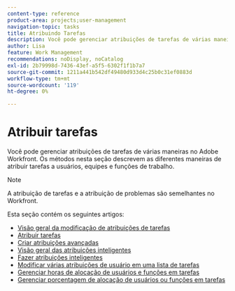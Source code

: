 ```yaml
---
content-type: reference
product-area: projects;user-management
navigation-topic: tasks
title: Atribuindo Tarefas
description: Você pode gerenciar atribuições de tarefas de várias maneiras no Adobe Workfront. Os métodos nesta seção descrevem as diferentes maneiras de atribuir tarefas a usuários, equipes e funções de trabalho.
author: Lisa
feature: Work Management
recommendations: noDisplay, noCatalog
exl-id: 2b79998d-7436-43ef-a5f5-6302f1f1b7a7
source-git-commit: 1211a441b542df49480d933d4c25b0c31ef0883d
workflow-type: tm+mt
source-wordcount: '119'
ht-degree: 0%

---
```


# Atribuir tarefas

Você pode gerenciar atribuições de tarefas de várias maneiras no Adobe Workfront. Os métodos nesta seção descrevem as diferentes maneiras de atribuir tarefas a usuários, equipes e funções de trabalho.

>[!NOTE]
>
>A atribuição de tarefas e a atribuição de problemas são semelhantes no Workfront.

Esta seção contém os seguintes artigos:

* [Visão geral da modificação de atribuições de tarefas](../../../manage-work/tasks/assign-tasks/modify-task-assignments-overview.md)
* [Atribuir tarefas](../../../manage-work/tasks/assign-tasks/assign-tasks.md)
* [Criar atribuições avançadas](../../../manage-work/tasks/assign-tasks/create-advanced-assignments.md)
* [Visão geral das atribuições inteligentes](../../../manage-work/tasks/assign-tasks/smart-assignments.md)
* [Fazer atribuições inteligentes](../../../manage-work/tasks/assign-tasks/make-smart-assignments.md)
* [Modificar várias atribuições de usuário em uma lista de tarefas](../../../manage-work/tasks/assign-tasks/modify-multiple-assignments-in-task-list.md)
* [Gerenciar horas de alocação de usuários e funções em tarefas](../../../manage-work/tasks/assign-tasks/manage-allocation-hours-on-tasks.md)
* [Gerenciar porcentagem de alocação de usuários ou funções em tarefas](../../../manage-work/tasks/assign-tasks/manage-allocation-percentage-on-tasks.md)
